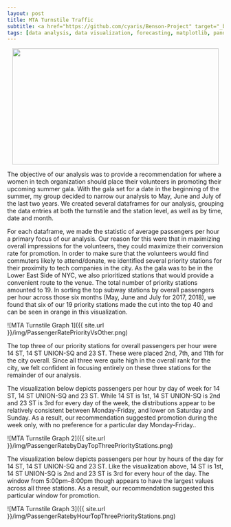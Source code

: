 ```yaml
---
layout: post
title: MTA Turnstile Traffic
subtitle: <a href="https://github.com/cyaris/Benson-Project" target="_blank">Project Repository</a>
tags: [data analysis, data visualization, forecasting, matplotlib, pandas, python, seaborn, seasonality]
---
```


<center><img src="https://images.pond5.com/mta-nyc-subway-leaving-union-footage-084870210_prevstill.jpeg" width="480" height="270"></center>

The objective of our analysis was to provide a recommendation for where a women in tech organization should place their volunteers in promoting their upcoming summer gala. With the gala set for a date in the beginning of the summer, my group decided to narrow our analysis to May, June and July of the last two years. We created several dataframes for our analysis, grouping the data entries at both the turnstile and the station level, as well as by time, date and month.

For each dataframe, we made the statistic of average passengers per hour a primary focus of our analysis. Our reason for this were that in maximizing overall impressions for the volunteers, they could maximize their conversion rate for promotion. In order to make sure that the volunteers would find commuters likely to attend/donate, we identified several priority stations for their proximity to tech companies in the city. As the gala was to be in the Lower East Side of NYC, we also prioritized stations that would provide a convenient route to the venue. The total number of priority stations amounted to 19. In sorting the top subway stations by overall passengers per hour across those six months (May, June and July for 2017, 2018), we found that six of our 19 priority stations made the cut into the top 40 and can be seen in orange in this visualization.

![MTA Turnstile Graph 1]({{ site.url }}/img/PassengerRatePriorityVsOther.png)

The top three of our priority stations for overall passengers per hour were 14 ST, 14 ST UNION-SQ and 23 ST. These were placed 2nd, 7th, and 11th for the city overall. Since all three were quite high in the overall rank for the city, we felt confident in focusing entirely on these three stations for the remainder of our analysis.

The visualization below depicts passengers per hour by day of week for 14 ST, 14 ST UNION-SQ and 23 ST. While 14 ST is 1st, 14 ST UNION-SQ is 2nd and 23 ST is 3rd for every day of the week, the distributions appear to be relatively consistent between Monday-Friday, and lower on Saturday and Sunday. As a result, our recommendation suggested promotion during the week only, with no preference for a particular day Monday-Friday..

![MTA Turnstile Graph 2]({{ site.url }}/img/PassengerRatebyDayTopThreePriorityStations.png)

The visualization below depicts passengers per hour by hours of the day for 14 ST, 14 ST UNION-SQ and 23 ST. Like the visualization above, 14 ST is 1st, 14 ST UNION-SQ is 2nd and 23 ST is 3rd for every hour of the day. The window from 5:00pm–8:00pm though appears to have the largest values across all three stations. As a result, our recommendation suggested this particular window for promotion.

![MTA Turnstile Graph 3]({{ site.url }}/img/PassengerRatebyHourTopThreePriorityStations.png)
